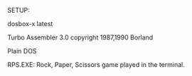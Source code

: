 SETUP:

   dosbox-x latest
         
   Turbo Assembler 3.0 copyright 1987,1990 Borland
      
   Plain DOS




RPS.EXE: Rock, Paper, Scissors game played in the terminal.
